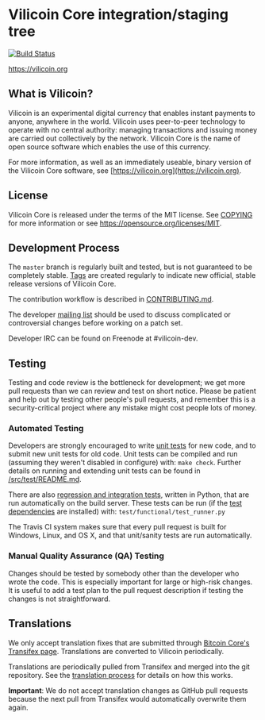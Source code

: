 Vilicoin Core integration/staging tree
=====================================

[![Build Status](https://travis-ci.org/vilicoin/vilicoin.svg?branch=master)](https://travis-ci.org/vilicoin/vilicoin)

https://vilicoin.org

What is Vilicoin?
----------------

Vilicoin is an experimental digital currency that enables instant payments to
anyone, anywhere in the world. Vilicoin uses peer-to-peer technology to operate
with no central authority: managing transactions and issuing money are carried
out collectively by the network. Vilicoin Core is the name of open source
software which enables the use of this currency.

For more information, as well as an immediately useable, binary version of
the Vilicoin Core software, see [https://vilicoin.org](https://vilicoin.org).

License
-------

Vilicoin Core is released under the terms of the MIT license. See [COPYING](COPYING) for more
information or see https://opensource.org/licenses/MIT.

Development Process
-------------------

The `master` branch is regularly built and tested, but is not guaranteed to be
completely stable. [Tags](https://github.com/vilicoin/vilicoin/tags) are created
regularly to indicate new official, stable release versions of Vilicoin Core.

The contribution workflow is described in [CONTRIBUTING.md](CONTRIBUTING.md).

The developer [mailing list](https://groups.google.com/forum/#!forum/vilicoin-dev)
should be used to discuss complicated or controversial changes before working
on a patch set.

Developer IRC can be found on Freenode at #vilicoin-dev.

Testing
-------

Testing and code review is the bottleneck for development; we get more pull
requests than we can review and test on short notice. Please be patient and help out by testing
other people's pull requests, and remember this is a security-critical project where any mistake might cost people
lots of money.

### Automated Testing

Developers are strongly encouraged to write [unit tests](src/test/README.md) for new code, and to
submit new unit tests for old code. Unit tests can be compiled and run
(assuming they weren't disabled in configure) with: `make check`. Further details on running
and extending unit tests can be found in [/src/test/README.md](/src/test/README.md).

There are also [regression and integration tests](/test), written
in Python, that are run automatically on the build server.
These tests can be run (if the [test dependencies](/test) are installed) with: `test/functional/test_runner.py`

The Travis CI system makes sure that every pull request is built for Windows, Linux, and OS X, and that unit/sanity tests are run automatically.

### Manual Quality Assurance (QA) Testing

Changes should be tested by somebody other than the developer who wrote the
code. This is especially important for large or high-risk changes. It is useful
to add a test plan to the pull request description if testing the changes is
not straightforward.

Translations
------------

We only accept translation fixes that are submitted through [Bitcoin Core's Transifex page](https://www.transifex.com/projects/p/bitcoin/).
Translations are converted to Vilicoin periodically.

Translations are periodically pulled from Transifex and merged into the git repository. See the
[translation process](doc/translation_process.md) for details on how this works.

**Important**: We do not accept translation changes as GitHub pull requests because the next
pull from Transifex would automatically overwrite them again.
